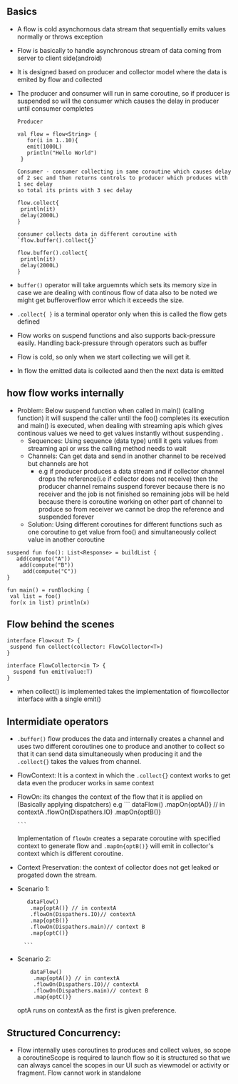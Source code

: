 Basics
------

* A flow is cold asynchornous data stream that sequentially emits values normally or throws exception
* Flow is basically to handle asynchronous stream of data coming from server to client side(android)
* It is designed based on producer and collector model where the data is emited by flow and collected
* The producer and consumer will run in same coroutine, so if producer is suspended so will the consumer which causes the delay in producer until 
  consumer completes

   ```
   Producer
    
   val flow = flow<String> {
      for(i in 1..10){
      emit(1000L)
      println("Hello World")
    }
   ``` 
   ```
   Consumer - consumer collecting in same coroutine which causes delay of 2 sec and then returns controls to producer which produces with 1 sec delay
   so total its prints with 3 sec delay
   
   flow.collect{
    println(it)
    delay(2000L)
   }
   
   consumer collects data in different coroutine with `flow.buffer().collect{}`
   
   flow.buffer().collect{
    println(it)
    delay(2000L)
   }
   
  ``` 
* `buffer()` operator will take arguemnts which sets its memory size in case we are dealing with continous flow of data also to be noted we might get 
    bufferoverflow error which it exceeds the size. 
*  `.collect{ }` is a terminal operator only when this is called the flow gets defined    
*  Flow works on suspend functions and also supports back-pressure easily. Handling back-pressure through operators such as buffer
*  Flow is cold, so only when we start collecting we will get it.
*  In flow the emitted data is collected aand then the next data is emitted

how flow works internally
-------------------------
* Problem: Below suspend function when called in main() (calling function) it will suspend the caller until the foo() completes its execution and main() is 
  executed, when dealing with streaming apis which gives continous values we need to get values instantly without suspending .
  * Sequences: Using sequence (data type) untill it gets values from streaming api or wss the calling method needs to wait 
  * Channels: Can get data and send in another channel to be received but channels are hot
    * e.g if producer produces a data stream and if collector channel drops the reference(i.e if collector does not receive) then the producer channel remains 
        suspend forever because there is no receiver and the job is not finished so remaining jobs will be held because there is coroutine working on other
        part of channel to produce so from receiver we cannot be drop the reference and suspended forever 
  * Solution: Using different coroutines for different functions such as one coroutine to get value from foo() and simultaneously collect value in another 
   coroutine
 
```
suspend fun foo(): List<Response> = buildList {
   add(compute("A"))
    add(compute("B"))
     add(compute("C"))
}

fun main() = runBlocking {
 val list = foo()
 for(x in list) println(x)

```
Flow behind the scenes
----------------------

```
interface Flow<out T> {
 suspend fun collect(collector: FlowCollector<T>) 
}

interface FlowCollector<in T> {
  suspend fun emit(value:T)
}

```
* when collect() is implemented takes the implementation of flowcollector interface with a single emit()

Intermidiate operators
----------------------

* `.buffer()` flow produces the data and internally creates a channel and uses two different coroutines one to produce and another to collect so that it can send   data simultaneously when producing it and the `.collect{}` takes the values from channel.
*  FlowContext: It is a context in which the `.collect{}` context works to get data even the producer works in same context
*  FlowOn: its changes the context of the flow that it is applied on (Basically applying dispatchers)
   e.g  ```
        dataFlow()
         .mapOn{optA()} // in contextA
         .flowOn(Dispathers.IO)
         .mapOn{optB()}

       ```
   Implementation of `flowOn` creates a separate coroutine with specified context to generate flow  and `.mapOn{optB()}` will emit in collector's context which is
  different coroutine.
* Context Preservation: the context of collector does not get leaked or progated down the stream.
* Scenario 1: 
   
     ```
        dataFlow()
         .map{optA()} // in contextA
         .flowOn(Dispathers.IO)// contextA
         .map{optB()}
         .flowOn(Dispathers.main)// context B
         .map{optC()}

       ```
* Scenario 2: 
   
    ```
        dataFlow()
         .map{optA()} // in contextA
         .flowOn(Dispathers.IO)// contextA
         .flowOn(Dispathers.main)// context B
         .map{optC()}

    ```
     optA runs on contextA as the first is given preference. 

## Structured Concurrency:  
 * Flow internally uses coroutines to produces and collect values, so scope a coroutineScope is required to launch flow so it is structured so that we can always
   cancel the scopes in our UI such as viewmodel or activity or fragment. Flow cannot work in standalone 
  
